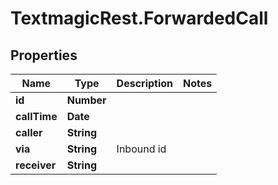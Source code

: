 # TextmagicRest.ForwardedCall

## Properties
Name | Type | Description | Notes
------------ | ------------- | ------------- | -------------
**id** | **Number** |  | 
**callTime** | **Date** |  | 
**caller** | **String** |  | 
**via** | **String** | Inbound id | 
**receiver** | **String** |  | 


